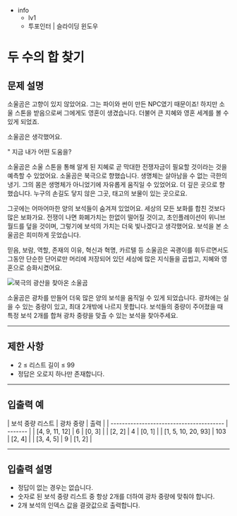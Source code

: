 - info
    - lv1
    - 투포인터 | 슬라이딩 윈도우

# 두 수의 합 찾기

## 문제 설명

소울곰은 고향이 있지 않았어요. 그는 파이와 썬이 만든 NPC였기 때문이죠! 하지만 소울 스톤을 받음으로써 그에게도 영혼이 생겼습니다. 더불어 큰 지혜와 영혼 세계를 볼 수 있게 되었죠.

소울곰은 생각했어요.

" 지금 내가 어떤 도움을?

소울곰은 소울 스톤을 통해 알게 된 지혜로 곧 막대한 전쟁자금이 필요할 것이라는 것을 예측할 수 있었어요. 
소울곰은 북극으로 향했습니다. 생명체는 살아남을 수 없는 극한의 냉기. 그의 몸은 생명체가 아니었기에 자유롭게 움직일 수 있었어요. 더 깊은 곳으로 향했습니다. 누구의 손길도 닿지 않은 그곳, 태고의 보물이 있는 곳으로요. 

그곳에는 어마어마한 양의 보석들이 숨겨져 있었어요. 세상의 모든 보화를 합친 것보다 많은 보화가요. 전쟁이 나면 화폐가치는 한없이 떨어질 것이고, 초인플레이션이 위니브 월드를 덮을 것이며, 그렇기에 보석의 가치는 더욱 빛나겠다고 생각했어요. 보석을 본 소울곰은 희미하게 웃었습니다. 

믿음, 보람, 역할, 존재의 이유, 혁신과 혁명, 카르텔 등 소울곰은 곡괭이를 휘두르면서도 그동안 단순한 단어로만 머리에 저장되어 있던 세상에 많은 지식들을 곱씹고, 지혜와 영혼으로 승화시켰어요.

![북극의 광산을 찾아온 소울곰](./7_1.webp)

소울곰은 광차를 만들어 더욱 많은 양의 보석을 움직일 수 있게 되었습니다. 광차에는 실을 수 있는 중량이 있고, 최대 2개밖에 나르지 못합니다.
보석들의 중량이 주어졌을 때 특정 보석 2개를 합쳐 광차 중량을 맞출 수 있는 보석을 찾아주세요.

---

## 제한 사항

- 2 ≤ 리스트 길이 ≤ 99
- 정답은 오로지 하나만 존재합니다.

---

## 입출력 예

| 보석 중량 리스트                          | 광차 중량  |  출력  |
| ---------------------------------------- | ------- |
| [4, 9, 11, 12] | 6 | [0, 3] |
| [2, 2] | 4 | [0, 1] |
| [1, 5, 10, 20, 93] | 103 | [2, 4] |
| [3, 4, 5] | 9 | [1, 2] |

---

## 입출력 설명
- 정답이 없는 경우는 없습니다.
- 숫자로 된 보석 중량 리스트 중 항상 2개를 더하여 광차 중량에 맞춰야 합니다.
- 2개 보석의 인덱스 값을 결괏값으로 출력합니다.